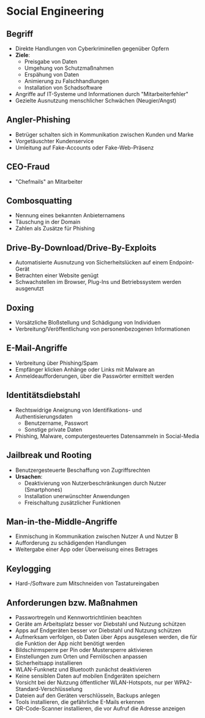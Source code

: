 # Social Engineering

## Begriff
- Direkte Handlungen von Cyberkriminellen gegenüber Opfern
- **Ziele**:
  - Preisgabe von Daten
  - Umgehung von Schutzmaßnahmen
  - Erspähung von Daten
  - Animierung zu Falschhandlungen
  - Installation von Schadsoftware
- Angriffe auf IT-Systeme und Informationen durch "Mitarbeiterfehler"
- Gezielte Ausnutzung menschlicher Schwächen (Neugier/Angst)

## Angler-Phishing
- Betrüger schalten sich in Kommunikation zwischen Kunden und Marke
- Vorgetäuschter Kundenservice
- Umleitung auf Fake-Accounts oder Fake-Web-Präsenz

## CEO-Fraud
- "Chefmails" an Mitarbeiter

## Combosquatting
- Nennung eines bekannten Anbieternamens
- Täuschung in der Domain
- Zahlen als Zusätze für Phishing

## Drive-By-Download/Drive-By-Exploits
- Automatisierte Ausnutzung von Sicherheitslücken auf einem Endpoint-Gerät
- Betrachten einer Website genügt
- Schwachstellen im Browser, Plug-Ins und Betriebssystem werden ausgenutzt

## Doxing
- Vorsätzliche Bloßstellung und Schädigung von Individuen
- Verbreitung/Veröffentlichung von personenbezogenen Informationen

## E-Mail-Angriffe
- Verbreitung über Phishing/Spam
- Empfänger klicken Anhänge oder Links mit Malware an
- Anmeldeaufforderungen, über die Passwörter ermittelt werden

## Identitätsdiebstahl
- Rechtswidrige Aneignung von Identifikations- und Authentisierungsdaten
   - Benutzername, Passwort
   - Sonstige private Daten
- Phishing, Malware, computergesteuertes Datensammeln in Social-Media

## Jailbreak und Rooting
- Benutzergesteuerte Beschaffung von Zugriffsrechten
- **Ursachen**: 
  - Deaktivierung von Nutzerbeschränkungen durch Nutzer (Smartphones)
  - Installation unerwünschter Anwendungen
  - Freischaltung zusätzlicher Funktionen

## Man-in-the-Middle-Angriffe
- Einmischung in Kommunikation zwischen Nutzer A und Nutzer B
- Aufforderung zu schädigenden Handlungen
- Weitergabe einer App oder Überweisung eines Betrages

## Keylogging
- Hard-/Software zum Mitschneiden von Tastatureingaben

## Anforderungen bzw. Maßnahmen
- Passwortregeln und Kennwortrichtlinien beachten
- Geräte am Arbeitsplatz besser vor Diebstahl und Nutzung schützen
- Apps auf Endgeräten besser vor Diebstahl und Nutzung schützen
- Aufmerksam verfolgen, ob Daten über Apps ausgelesen werden, die für die Funktion der App nicht benötigt werden
- Bildschirmsperre per Pin oder Mustersperre aktivieren
- Einstellungen zum Orten und Fernlöschen anpassen
- Sicherheitsapp installieren
- WLAN-Funknetz und Bluetooth zunächst deaktivieren
- Keine sensiblen Daten auf mobilen Endgeräten speichern
- Vorsicht bei der Nutzung öffentlicher WLAN-Hotspots, nur per WPA2-Standard-Verschlüsselung
- Dateien auf den Geräten verschlüsseln, Backups anlegen
- Tools installieren, die gefährliche E-Mails erkennen
- QR-Code-Scanner installieren, die vor Aufruf die Adresse anzeigen
